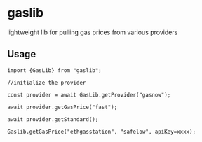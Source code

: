 # gaslib
lightweight lib for pulling gas prices from various providers

## Usage

`import {GasLib} from "gaslib";`

`//initialize the provider`

`const provider = await GasLib.getProvider("gasnow");`

`await provider.getGasPrice("fast");`

`await provider.getStandard();`

`Gaslib.getGasPrice("ethgasstation", "safelow", apiKey=xxxx);`
